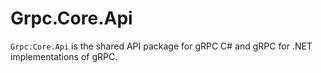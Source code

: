 # Grpc.Core.Api

`Grpc.Core.Api` is the shared API package for gRPC C# and gRPC for .NET implementations of gRPC.
